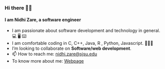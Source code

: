 ### Hi there 👋🏻
#### I am Nidhi Zare, a software engineer

- I am passionate about software development and technology in general. 💻 🖥 ⌨️
- I am comfortable coding in C, C++, Java, R , Python, Javascript. 👩🏻‍💻
- I’m looking to collaborate on **Software/web development**.
- 📫 How to reach me: nidhi.zare@sjsu.edu
- To know more about me: <a href="https://nzare.github.io/" target="_blank">Webpage</a>

